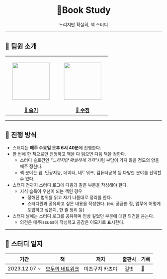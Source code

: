 <div align="center">
  <h1>🐢Book Study</h1>
  <p>느리지만 확실히, 책 스터디</p>
</div>

---

## 👋 팀원 소개

<table>
  <tr height="160px">
    <th align="center" width="150px">
      <a href="https://github.com/seulgi7"><img height="120px" width="120px" src="https://avatars.githubusercontent.com/u/107892937?v=4"/>
    </th>
    <th align="center" width="150px">
      <a href="https://github.com/YunSuJeong"><img height="120px" width="120px" src="https://avatars.githubusercontent.com/u/91771574?v=4"/></a>
    </th>
  </tr>
  <tr>
    <td align="center" width="150px">
      <a href="https://github.com/seulgi7"><strong>🍅 슬기</strong></a>
    </td>
    <td align="center" width="150px">
      <a href="https://github.com/YunSuJeong"><strong>🐰 수정</strong></a>
    </td>
  </tr>
</table>


---

## 📌 진행 방식

- 스터디는 **매주 수요일 오후 6시 40분**에 진행한다.
- 한 번에 한 책으로만 진행하고 책을 다 읽으면 다음 책을 정한다.
  - 스터디 슬로건인 <i>"느리지만 확실하게 가자"</i>처럼 부담이 가지 않을 정도의 양을  매주 정한다.
  - 책 분야는 웹, 인공지능, 데이터, 네트워크, 컴퓨터공학 등 다양한 분야를 선택할 수 있다.
- 스터디 전까지 스터디 로그에 다음과 같은 부분을 작성해야 한다.
  - 지식 습득이 우선이 되는 책인 경우
    - 정해진 범위를 읽고 자기 나름대로 정리를 한다.
    - 스터디원과 공유하고 싶은 내용을 작성한다. (ex. 궁금한 점, 업무에 어떻게 도입하고 싶은지, 한 줄 정리 등)
- 스터디 날에는 스터디 로그를 공유하며 인상 깊었던 부분에 대한 의견을 듣는다.
  - 의견은 매주issues에 작성하고 공감은 이모지로 표시한다.

---

## 📄 스터디 일지

|          기간           |                                       책                                        |        저자        |   출판사   | 기록                                            |
| :---------------------: | :-----------------------------------------------------------------------------: | :----------------: | :--------: | :---------------------------------------------- |
| 2023.12.07 ~  |        [모두의 네트워크](https://product.kyobobook.co.kr/detail/S000001792670)        |   미즈구치 카츠야   |  길벗  | [📝](./books/01-clean-code/)                    |
